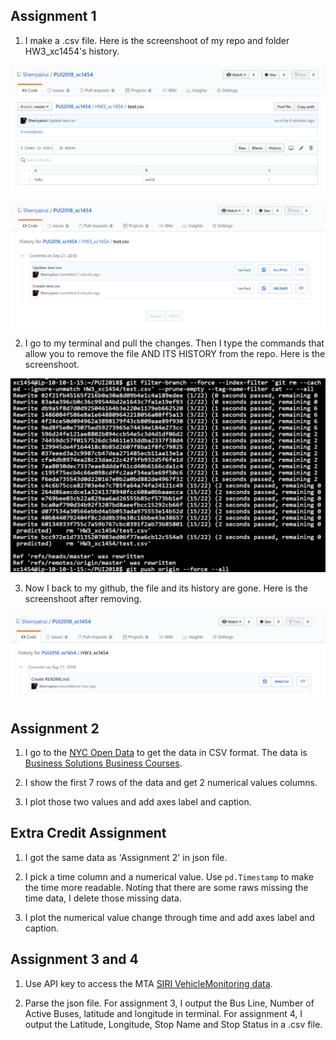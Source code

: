 ## Assignment 1

1. I make a .csv file. Here is the screenshoot of my repo and folder HW3_xc1454's history.

![screen shot](picture/repo_before.png)

![screen shot](picture/history_before.png)

2. I go to my terminal and pull the changes. Then I type the commands that allow you to remove the file AND ITS HISTORY from the repo. Here is the screenshoot.

![screen shot](picture/terminal_command.png)

3. Now I back to my github, the file and its history are gone. Here is the screenshoot after removing.

![screen shot](picture/history_after.png)

## Assignment 2

1. I go to the [NYC Open Data](https://opendata.cityofnewyork.us/) to get the data in CSV format. The data is [Business Solutions Business Courses](https://data.cityofnewyork.us/Business/Business-Solutions-Business-Courses/de8q-estm).

2. I show the first 7 rows of the data and get 2 numerical values columns.

3. I plot those two values and add axes label and caption.

## Extra Credit Assignment

1. I got the same data as 'Assignment 2' in json file.

2. I pick a time column and a numerical value. Use ```pd.Timestamp``` to make the time more readable. Noting that there are some raws missing the time data, I delete those missing data.

3. I plot the numerical value change through time and add axes label and caption.

## Assignment 3 and 4

1. Use API key to access the MTA [SIRI VehicleMonitoring data](http://bustime.mta.info/wiki/Developers/SIRIVehicleMonitoring).

2. Parse the json file. For assignment 3, I output the Bus Line, Number of Active Buses, latitude and longitude in terminal. For assignment 4, I output the Latitude, Longitude, Stop Name and Stop Status in a .csv file.
